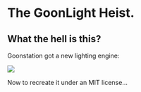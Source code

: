 # The GoonLight Heist.

## What the hell is this?

Goonstation got a new lighting engine:

![](https://i.imgur.com/vsdkRnC.jpg)

Now to recreate it under an MIT license...

